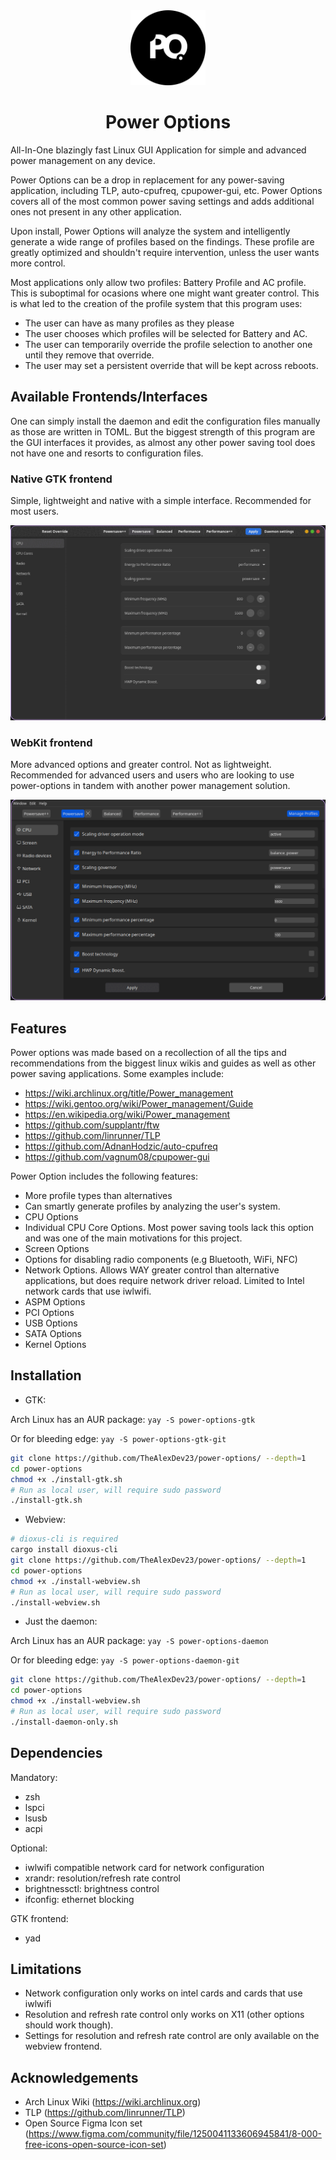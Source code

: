 <div align="center">
    <img src="icon.png" width=120>
    <h1>
        Power Options
    </h1>
</div>

All-In-One blazingly fast Linux GUI Application for simple and advanced power
management on any device.

Power Options can be a drop in replacement for any power-saving application,
including TLP, auto-cpufreq, cpupower-gui, etc. Power Options covers all of the
most common power saving settings and adds additional ones not present in any other application.

Upon install, Power Options will analyze the system and intelligently generate a wide range
of profiles based on the findings. These profile are greatly optimized and shouldn't
require intervention, unless the user wants more control.

Most applications only allow two profiles: Battery Profile and AC profile. This
is suboptimal for ocasions where one might want greater control. This is what
led to the creation of the profile system that this program uses:
- The user can have as many profiles as they please
- The user chooses which profiles will be selected for Battery and AC.
- The user can temporarily override the profile selection to another one until
  they remove that override.
- The user may set a persistent override that will be kept across reboots.

## Available Frontends/Interfaces

One can simply install the daemon and edit the configuration files manually
as those are written in TOML. But the biggest strength of this program
are the GUI interfaces it provides, as almost any other power saving tool does not
have one and resorts to configuration files.

### Native GTK frontend

Simple, lightweight and native with a simple interface. Recommended for most
users.

![gtk-slideshow](static/gtk-slideshow.gif)

### WebKit frontend

More advanced options and greater control. Not as lightweight. Recommended for
advanced users and users who are looking to use power-options in tandem with
another power management solution.

![webview-slideshow](static/webview-slideshow.gif)

## Features

Power options was made based on a recollection of all the tips and
recommendations from the biggest linux wikis and guides as well as other power
saving applications. Some examples include:
- https://wiki.archlinux.org/title/Power_management
- https://wiki.gentoo.org/wiki/Power_management/Guide
- https://en.wikipedia.org/wiki/Power_management
- https://github.com/supplantr/ftw
- https://github.com/linrunner/TLP
- https://github.com/AdnanHodzic/auto-cpufreq
- https://github.com/vagnum08/cpupower-gui

Power Option includes the following features:
- More profile types than alternatives
- Can smartly generate profiles by analyzing the user's system.
- CPU Options
- Individual CPU Core Options. Most power saving tools lack this option and was
  one of the main motivations for this project.
- Screen Options
- Options for disabling radio components (e.g Bluetooth, WiFi, NFC)
- Network Options. Allows WAY greater control than alternative applications, but
  does require network driver reload. Limited to Intel network cards that use iwlwifi.
- ASPM Options
- PCI Options
- USB Options
- SATA Options
- Kernel Options

## Installation

- GTK: 

Arch Linux has an AUR package: `yay -S power-options-gtk`

Or for bleeding edge: `yay -S power-options-gtk-git`

```bash
git clone https://github.com/TheAlexDev23/power-options/ --depth=1
cd power-options
chmod +x ./install-gtk.sh
# Run as local user, will require sudo password
./install-gtk.sh
```

- Webview: 
```bash
# dioxus-cli is required
cargo install dioxus-cli
git clone https://github.com/TheAlexDev23/power-options/ --depth=1
cd power-options
chmod +x ./install-webview.sh
# Run as local user, will require sudo password
./install-webview.sh
```

- Just the daemon:

Arch Linux has an AUR package: `yay -S power-options-daemon`

Or for bleeding edge: `yay -S power-options-daemon-git`

```bash
git clone https://github.com/TheAlexDev23/power-options/ --depth=1
cd power-options
chmod +x ./install-webview.sh
# Run as local user, will require sudo password
./install-daemon-only.sh
```

## Dependencies

Mandatory:
- zsh
- lspci
- lsusb
- acpi

Optional:
- iwlwifi compatible network card for network configuration
- xrandr: resolution/refresh rate control
- brightnessctl: brightness control
- ifconfig: ethernet blocking

GTK frontend:
- yad

## Limitations
- Network configuration only works on intel cards and cards that use iwlwifi
- Resolution and refresh rate control only works on X11 (other options should
  work though).
- Settings for resolution and refresh rate control are only available on the
  webview frontend.

## Acknowledgements
- Arch Linux Wiki (https://wiki.archlinux.org)
- TLP (https://github.com/linrunner/TLP)
- Open Source Figma Icon set (https://www.figma.com/community/file/1250041133606945841/8-000-free-icons-open-source-icon-set)